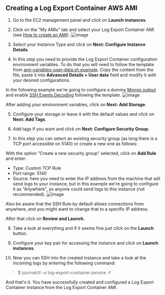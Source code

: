 ## Creating a Log Export Container AWS AMI
1. Go to the EC2 management panel and click on **Launch instances**.

2. Click on the "My AMIs" tab and select your Log Export Container AMI (see [How to create an AMI](docs/HOW_TO_CREATE_AMI.md)).
![image](https://user-images.githubusercontent.com/20745533/158184010-c5fe8fc2-afd7-4f9d-9b87-fec72a16b381.png)

3. Select your Instance Type and click on **Next: Configure Instance Details**.

4. In this step you need to provide the Log Export Container configuration environment variables. To do that you will need to follow the template from [ami-variables-user-data.sh.example](ami-variables-user-data.sh.example). Copy the content from the file, paste it into **Advanced Details > User data** field and modify it with your desired configurations.

In the following example we're going to configure a dummy [Mongo output](docs/CONFIGURE_MONGO.md) and enable [SSH Events Decoding](docs/CONFIGURE_SSH_DECODE.md) following the template.
![image](https://user-images.githubusercontent.com/20745533/158190367-645eac78-28cb-476d-82dd-9f0484bf76b3.png)

After adding your environment variables, click on **Next: Add Storage**.

5. Configure your storage or leave it with the default values and click on **Next: Add Tags**.

6. Add tags if you want and click on **Next: Configure Security Group**.

7. In this step you can select an existing security group (as long there is a TCP port accessible on 5140) or create a new one as follows:

With the option "Create a new security group" selected, click on **Add Rule** and enter:
- Type: Custom TCP Rule
- Port range: 5140
- Source: here you need to enter the IP address from the machine that will send logs to your instance, but in this example we're going to configure it as "Anywhere", so anyone could send logs to this instance (not recommended).
![image](https://user-images.githubusercontent.com/20745533/158177046-5ef48134-6bf4-49c8-a90e-2d8bf84a1704.png)

Also be aware that the SSH Rule by default allows connections from anywhere, and you might want to change that to a specific IP address.

 After that click on **Review and Launch**.
 
8. Take a look at everything and if it seems fine just click on the **Launch** button.

9. Configure your key pair for accessing the instance and click on **Launch instances**.

10. Now you can SSH into the created instance and take a look at the incoming logs by entering the following command:
> $ journalctl -u log-export-container.service -f

And that's it. You have successfully created and configured a Log Export Container instance from the Log Export Container AMI.
